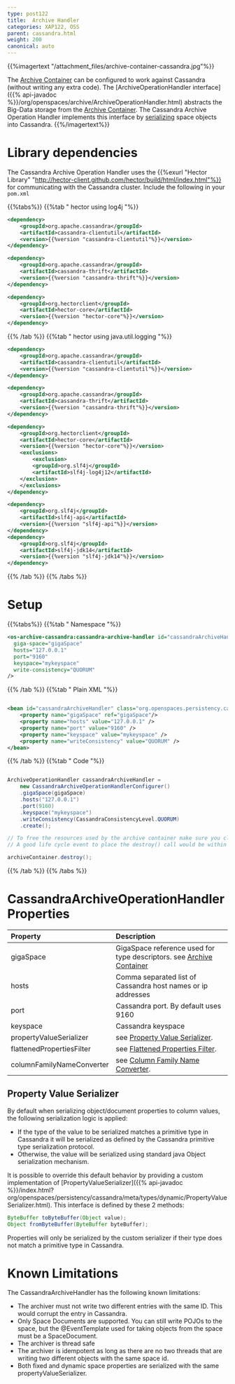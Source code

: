 ```yaml
---
type: post122
title:  Archive Handler
categories: XAP122, OSS
parent: cassandra.html
weight: 200
canonical: auto
---
```





{{%imagertext "/attachment_files/archive-container-cassandra.jpg"%}}

The [Archive Container](./archive-container.html) can be configured to work against Cassandra (without writing any extra code). The [ArchiveOperationHandler interface]({{% api-javadoc %}}/org/openspaces/archive/ArchiveOperationHandler.html) abstracts the Big-Data storage from the [Archive Container](./archive-container.html). The Cassandra Archive Operation Handler implements this interface by [serializing](#property-value-serializer) space objects into Cassandra.
{{%/imagertext%}}


# Library dependencies

The Cassandra Archive Operation Handler uses the {{%exurl "Hector Library" "http://hector-client.github.com/hector/build/html/index.html"%}} for communicating with the Cassandra cluster.
Include the following in your `pom.xml`

{{%tabs%}}
{{%tab "  hector using log4j "%}}


```xml
<dependency>
    <groupId>org.apache.cassandra</groupId>
    <artifactId>cassandra-clientutil</artifactId>
    <version>{{%version "cassandra-clientutil"%}}</version>
</dependency>

<dependency>
    <groupId>org.apache.cassandra</groupId>
    <artifactId>cassandra-thrift</artifactId>
    <version>{{%version "cassandra-thrift"%}}</version>
</dependency>

<dependency>
    <groupId>org.hectorclient</groupId>
    <artifactId>hector-core</artifactId>
    <version>{{%version "hector-core"%}}</version>
</dependency>
```

{{% /tab %}}
{{%tab "  hector using java.util.logging "%}}


```xml
<dependency>
    <groupId>org.apache.cassandra</groupId>
    <artifactId>cassandra-clientutil</artifactId>
    <version>{{%version "cassandra-clientutil"%}}</version>
</dependency>

<dependency>
    <groupId>org.apache.cassandra</groupId>
    <artifactId>cassandra-thrift</artifactId>
    <version>{{%version "cassandra-thrift"%}}</version>
</dependency>

<dependency>
    <groupId>org.hectorclient</groupId>
    <artifactId>hector-core</artifactId>
    <version>{{%version "hector-core"%}}</version>
    <exclusions>
        <exclusion>
	    <groupId>org.slf4j</groupId>
	    <artifactId>slf4j-log4j12</artifactId>
	</exclusion>
    </exclusions>
</dependency>

<dependency>
    <groupId>org.slf4j</groupId>
    <artifactId>slf4j-api</artifactId>
    <version>{{%version "slf4j-api"%}}</version>
</dependency>
<dependency>
    <groupId>org.slf4j</groupId>
    <artifactId>slf4j-jdk14</artifactId>
    <version>{{%version "slf4j-jdk14"%}}</version>
</dependency>
```

{{% /tab %}}
{{% /tabs %}}

# Setup

{{%tabs%}}
{{%tab "  Namespace "%}}


```xml
<os-archive-cassandra:cassandra-archive-handler id="cassandraArchiveHandler"
  giga-space="gigaSpace"
  hosts="127.0.0.1"
  port="9160"
  keyspace="mykeyspace"
  write-consistency="QUORUM"
/>
```

{{% /tab %}}
{{%tab "  Plain XML "%}}


```xml

<bean id="cassandraArchiveHandler" class="org.openspaces.persistency.cassandra.archive.CassandraArchiveOperationHandler">
	<property name="gigaSpace" ref="gigaSpace"/>
	<property name="hosts" value="127.0.0.1" />
	<property name="port" value="9160" />
	<property name="keyspace" value="mykeyspace" />
	<property name="writeConsistency" value="QUORUM" />
</bean>
```

{{% /tab %}}
{{%tab "  Code "%}}


```java

ArchiveOperationHandler cassandraArchiveHandler =
    new CassandraArchiveOperationHandlerConfigurer()
    .gigaSpace(gigaSpace)
    .hosts("127.0.0.1")
    .port(9160)
    .keyspace("mykeyspace")
    .writeConsistency(CassandraConsistencyLevel.QUORUM)
    .create();

// To free the resources used by the archive container make sure you close it properly.
// A good life cycle event to place the destroy() call would be within the @PreDestroy or DisposableBean#destroy() method.

archiveContainer.destroy();
```

{{% /tab %}}
{{% /tabs %}}

# CassandraArchiveOperationHandler Properties


|Property|Description|
|:-------|:----------|
|gigaSpace| GigaSpace reference used for type descriptors. see [Archive Container](./archive-container.html#configuration)|
|hosts | Comma separated list of Cassandra host names or ip addresses|
|port | Cassandra port. By default uses 9160|
|keyspace | Cassandra keyspace|
|propertyValueSerializer|see [Property Value Serializer](#property-value-serializer).|
|flattenedPropertiesFilter| see [Flattened Properties Filter](./cassandra-space-synchronization-endpoint.html#flattened-properties-filter).|
|columnFamilyNameConverter| see [Column Family Name Converter](./cassandra-space-synchronization-endpoint.html#column-family-name-converter).|


## Property Value Serializer

By default when serializing object/document properties to column values, the following serialization logic is applied:

- If the type of the value to be serialized matches a primitive type in Cassandra it will be serialized as defined by the Cassandra primitive type serialization protocol.
- Otherwise, the value will be serialized using standard java Object serialization mechanism.

It is possible to override this default behavior by providing a custom implementation of [PropertyValueSerializer]({{% api-javadoc %}}/index.html?org/openspaces/persistency/cassandra/meta/types/dynamic/PropertyValueSerializer.html).
This interface is defined by these 2 methods:


```java
ByteBuffer toByteBuffer(Object value);
Object fromByteBuffer(ByteBuffer byteBuffer);
```

Properties will only be serialized by the custom serializer if their type does not match a primitive type in Cassandra.

# Known Limitations

The CassandraArchiveHandler has the following known limitations:
 *  The archiver must not write two different entries with the same ID. This would corrupt the entry in Cassandra.
 *  Only Space Documents are supported. You can still write POJOs to the space, but the @EventTemplate used for taking objects from the space must be a SpaceDocument.
 *  The archiver is thread safe
 *  The archiver is idempotent as long as there are no two threads that are writing two different objects with the same space id.
 *  Both fixed and dynamic space properties are serialized with the same propertyValueSerializer.
